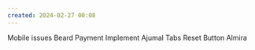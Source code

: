 ```yaml
---
created: 2024-02-27 00:08
---
```

Mobile issues
Beard 
Payment Implement
Ajumal Tabs
Reset Button 
Almira
